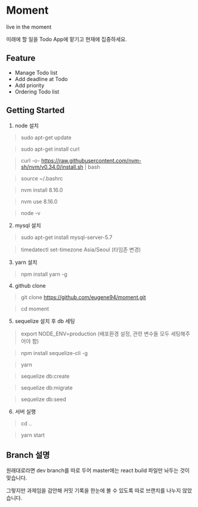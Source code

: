 # Moment

live in the moment

미래에 할 일을 Todo App에 맡기고 현재에 집중하세요.

## Feature

- Manage Todo list
- Add deadline at Todo
- Add priority
- Ordering Todo list

## Getting Started

1. node 설치

> sudo apt-get update

> sudo apt-get install curl

> curl -o- https://raw.githubusercontent.com/nvm-sh/nvm/v0.34.0/install.sh | bash

> source ~/.bashrc

> nvm install 8.16.0

> nvm use 8.16.0

> node -v

2. mysql 설치

> sudo apt-get install mysql-server-5.7

> timedatectl set-timezone Asia/Seoul (타임존 변경)

3. yarn 설치

> npm install yarn -g

4. github clone

> git clone https://github.com/eugene94/moment.git

> cd moment

5. sequelize 설치 후 db 세팅

> export NODE_ENV=production (배포환경 설정, 관련 변수들 모두 세팅해주어야 함)

> npm install sequelize-cli -g

> yarn

> sequelize db:create

> sequelize db:migrate

> sequelize db:seed

6. 서버 실행

> cd ..

> yarn start

## Branch 설명

원래대로라면 dev branch를 따로 두어 master에는 react build 파일만 놔두는 것이 맞습니다.

그렇지만 과제임을 감안해 커밋 기록을 한눈에 볼 수 있도록 따로 브랜치를 나누지 않았습니다.
